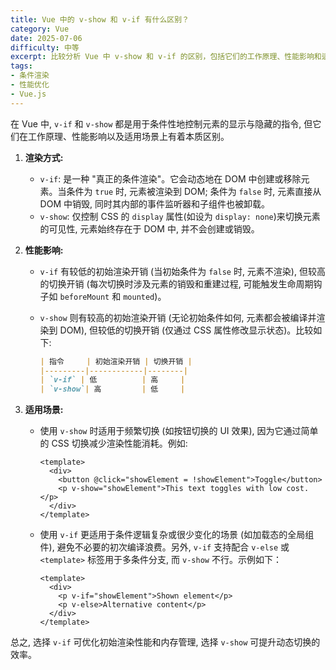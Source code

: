 ```yaml
---
title: Vue 中的 v-show 和 v-if 有什么区别？
category: Vue
date: 2025-07-06
difficulty: 中等
excerpt: 比较分析 Vue 中 v-show 和 v-if 的区别，包括它们的工作原理、性能影响和适用场景。
tags:
- 条件渲染
- 性能优化
- Vue.js
---
```

在 Vue 中, `v-if` 和 `v-show` 都是用于条件性地控制元素的显示与隐藏的指令, 但它们在工作原理、性能影响以及适用场景上有着本质区别。

1. **渲染方式:**  
   - `v-if`: 是一种 "真正的条件渲染"。它会动态地在 DOM 中创建或移除元素。当条件为 `true` 时, 元素被渲染到 DOM; 条件为 `false` 时, 元素直接从 DOM 中销毁, 同时其内部的事件监听器和子组件也被卸载。  
   - `v-show`: 仅控制 CSS 的 `display` 属性(如设为 `display: none`)来切换元素的可见性, 元素始终存在于 DOM 中, 并不会创建或销毁。

2. **性能影响:**  
   - `v-if` 有较低的初始渲染开销 (当初始条件为 `false` 时, 元素不渲染), 但较高的切换开销 (每次切换时涉及元素的销毁和重建过程, 可能触发生命周期钩子如 `beforeMount` 和 `mounted`)。  
   - `v-show` 则有较高的初始渲染开销 (无论初始条件如何, 元素都会被编译并渲染到 DOM), 但较低的切换开销 (仅通过 CSS 属性修改显示状态)。比较如下:

     ```markdown
     | 指令     | 初始渲染开销 | 切换开销 |
     |---------|------------|--------|
     | `v-if` | 低          | 高     |
     | `v-show`| 高         | 低     |
     ```

3. **适用场景:**  
   - 使用 `v-show` 时适用于频繁切换 (如按钮切换的 UI 效果), 因为它通过简单的 CSS 切换减少渲染性能消耗。例如:
     ``` vue
     <template>
       <div>
         <button @click="showElement = !showElement">Toggle</button>
         <p v-show="showElement">This text toggles with low cost.</p>
       </div>
     </template>
     ```
   - 使用 `v-if` 更适用于条件逻辑复杂或很少变化的场景 (如加载态的全局组件), 避免不必要的初次编译浪费。另外, `v-if` 支持配合 `v-else` 或 `<template>` 标签用于多条件分支, 而 `v-show` 不行。示例如下：
     ``` vue
     <template>
       <div>
         <p v-if="showElement">Shown element</p>
         <p v-else>Alternative content</p>
       </div>
     </template>
     ```
  
总之, 选择 `v-if` 可优化初始渲染性能和内存管理, 选择 `v-show` 可提升动态切换的效率。
